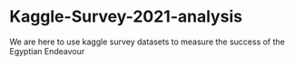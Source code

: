 # Kaggle-Survey-2021-analysis
We are here to use kaggle survey datasets to measure the success of the Egyptian Endeavour
